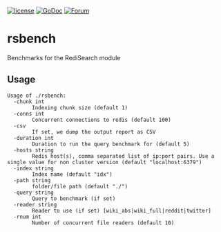 [![license](https://img.shields.io/github/license/RediSearch/rsbench.svg)](https://github.com/RediSearch/rsbench)
[![GoDoc](https://godoc.org/github.com/RediSearch/rsbench?status.svg)](https://godoc.org/github.com/RediSearch/rsbench)
[![Forum](https://img.shields.io/badge/Forum-RediSearch-blue)](https://forum.redislabs.com/c/modules/redisearch/)

# rsbench
Benchmarks for the RediSearch module

## Usage

```
Usage of ./rsbench:
  -chunk int
    	Indexing chunk size (default 1)
  -conns int
    	Concurrent connections to redis (default 100)
  -csv
    	If set, we dump the output report as CSV
  -duration int
    	Duration to run the query benchmark for (default 5)
  -hosts string
    	Redis host(s), comma separated list of ip:port pairs. Use a single value for non cluster version (default "localhost:6379")
  -index string
    	Index name (default "idx")
  -path string
    	folder/file path (default "./")
  -query string
    	Query to benchmark (if set)
  -reader string
    	Reader to use (if set) [wiki_abs|wiki_full|reddit|twitter]
  -rnum int
    	Number of concurrent file readers (default 10)
```
